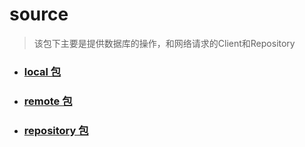 # source
> 该包下主要是提供数据库的操作，和网络请求的Client和Repository

- ### [local 包](./local)
 
- ### [remote 包](./remote)

- ### [repository 包](./repository)